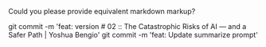 Could you please provide equivalent markdown markup?

git commit -m 'feat: version # 02 :: The Catastrophic Risks of AI — and a Safer Path | Yoshua Bengio'
git commit -m 'feat: Update summarize prompt'